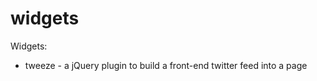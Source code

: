 widgets
================================

Widgets:

* tweeze - a jQuery plugin to build a front-end twitter feed into a page




